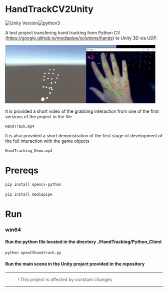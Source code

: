 # HandTrackCV2Unity
![Unity Version](https://img.shields.io/badge/Unity-2020.3.14f1-green.svg)![python3](https://img.shields.io/badge/Python-3.x-blue)

A test project transfering hand tracking from Python CV (https://google.github.io/mediapipe/solutions/hands) to Unity 3D via UDP.

![enter image description here](https://raw.githubusercontent.com/athanoid/HandTrackCV2Unity/main/opencvunity.gif)

It is provided a short video of the grabbing interaction from one of the first versions of the project in the file

    HandTrack.mp4

It is also provided a short demonstration of the first stage of development of the full interaction with the game objects

    HandTracking_Demo.mp4

# Prereqs

    pip install opencv-python

    pip install mediapipe

# Run
### win64

#### Run the python file located in the directory ./HandTracking/Python_Client

    python openCVhandtrack.py

#### Run the main scene in the Unity project provided in the repository

---
> ! This project is affected by constant changes
---
